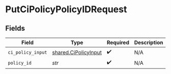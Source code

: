 # PutCiPolicyPolicyIDRequest


## Fields

| Field                                                        | Type                                                         | Required                                                     | Description                                                  |
| ------------------------------------------------------------ | ------------------------------------------------------------ | ------------------------------------------------------------ | ------------------------------------------------------------ |
| `ci_policy_input`                                            | [shared.CiPolicyInput](../../models/shared/cipolicyinput.md) | :heavy_check_mark:                                           | N/A                                                          |
| `policy_id`                                                  | *str*                                                        | :heavy_check_mark:                                           | N/A                                                          |